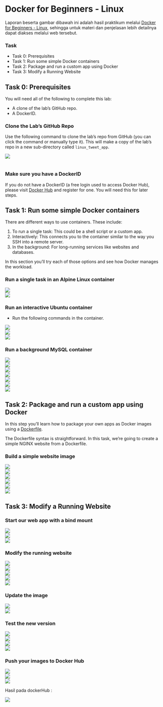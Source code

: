 # Docker for Beginners - Linux

Laporan beserta gambar dibawah ini adalah hasil praktikum melalui [Docker for Beginners - Linux](https://training.play-with-docker.com/beginner-linux/), sehingga untuk materi dan penjelasan lebih detailnya dapat diakses melalui web tersebut.

### Task

- Task 0: Prerequisites 
- Task 1: Run some simple Docker containers 
- Task 2: Package and run a custom app using Docker 
- Task 3: Modify a Running Website

## Task 0: Prerequisites

You will need all of the following to complete this lab: 
- A clone of the lab’s GitHub repo. 
- A DockerID.

### Clone the Lab’s GitHub Repo

Use the following command to clone the lab’s repo from GitHub (you can click the command or manually type it). This will make a copy of the lab’s repo in a new sub-directory called ```linux_tweet_app```.
<div><img src="gambar/1.jpg"></div><br>

### Make sure you have a DockerID

If you do not have a DockerID (a free login used to access Docker Hub), please visit [Docker Hub](https://hub.docker.com/) and register for one. You will need this for later steps.

## Task 1: Run some simple Docker containers 

There are different ways to use containers. These include: 
1. To run a single task: This could be a shell script or a custom app. 
2. Interactively: This connects you to the container similar to the way you SSH into a remote server. 
3. In the background: For long-running services like websites and databases. 

In this section you’ll try each of those options and see how Docker manages the workload.

### Run a single task in an Alpine Linux container

<div><img src="gambar/2.jpg"></div>
<div><img src="gambar/3.jpg"></div>

### Run an interactive Ubuntu container
- Run the following commands in the container.
<div><img src="gambar/4.jpg"></div>
<div><img src="gambar/5.jpg"></div>
<div><img src="gambar/6.jpg"></div>

### Run a background MySQL container

<div><img src="gambar/r1.jpg"></div>
<div><img src="gambar/r2"></div>
<div><img src="gambar/r3"></div>
<div><img src="gambar/r4.jpg"></div>
<div><img src="gambar/r5.jpg"></div>
<div><img src="gambar/r6.jpg"></div>
<div><img src="gambar/r7.jpg"></div>

## Task 2: Package and run a custom app using Docker 

In this step you’ll learn how to package your own apps as Docker images using a [Dockerfile](https://docs.docker.com/engine/reference/builder/). 

The Dockerfile syntax is straightforward. In this task, we’re going to create a simple NGINX website from a Dockerfile.

### Build a simple website image

<div><img src="gambar/t1.jpg"></div>
<div><img src="gambar/t2"></div>
<div><img src="gambar/t3.jpg"></div>
<div><img src="gambar/t4.jpg"></div>
<div><img src="gambar/t4a.jpg"></div>
<div><img src="gambar/t8.jpg"></div>

## Task 3: Modify a Running Website

### Start our web app with a bind mount

<div><img src="gambar/index1.jpg"></div>
<div><img src="gambar/t5.jpg"></div>
<div><img src="gambar/t6.jpg"></div>

### Modify the running website

<div><img src="gambar/index1.jpg"></div>
<div><img src="gambar/s1.jpg"></div>
<div><img src="gambar/s2.jpg"></div>
<div><img src="gambar/s3.jpg"></div>
<div><img src="gambar/s4.jpg"></div>

### Update the image

<div><img src="gambar/newversion1.jpg"></div>
<div><img src="gambar/newversion2.jpg"></div>

### Test the new version

<div><img src="gambar/screenshot-30.jpg"></div>
<div><img src="gambar/screenshot-31.jpg"></div>
<div><img src="gambar/screenshot-32.jpg"></div>
<div><img src="gambar/screenshot-33.jpg"></div>

### Push your images to Docker Hub

<div><img src="gambar/dockerlogin.jpg"></div>
<div><img src="gambar/dockerlogin1.jpg"></div>
<div><img src="gambar/dockerlogin2.jpg"></div>

Hasil pada dockerHub : 
<div><img src="gambar/hasil.jpg"></div>
